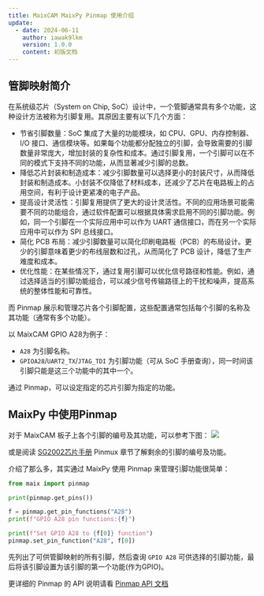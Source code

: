 ```yaml
---
title: MaixCAM MaixPy Pinmap 使用介绍
update:
  - date: 2024-06-11
    author: iawak9lkm
    version: 1.0.0
    content: 初版文档
---
```


## 管脚映射简介

在系统级芯片（System on Chip, SoC）设计中，一个管脚通常具有多个功能，这种设计方法被称为引脚复用。其原因主要有以下几个方面：

* 节省引脚数量：SoC 集成了大量的功能模块，如 CPU、GPU、内存控制器、I/O 接口、通信模块等。如果每个功能都分配独立的引脚，会导致需要的引脚数量非常庞大，增加封装的复杂性和成本。通过引脚复用，一个引脚可以在不同的模式下支持不同的功能，从而显著减少引脚的总数。
* 降低芯片封装和制造成本：减少引脚数量可以选择更小的封装尺寸，从而降低封装和制造成本。小封装不仅降低了材料成本，还减少了芯片在电路板上的占用空间，有利于设计更紧凑的电子产品。
* 提高设计灵活性：引脚复用提供了更大的设计灵活性。不同的应用场景可能需要不同的功能组合，通过软件配置可以根据具体需求启用不同的引脚功能。例如，同一个引脚在一个实际应用中可以作为 UART 通信接口，而在另一个实际应用中可以作为 SPI 总线接口。
* 简化 PCB 布局：减少引脚数量可以简化印刷电路板（PCB）的布局设计。更少的引脚意味着更少的布线层数和过孔，从而简化了 PCB 设计，降低了生产难度和成本。
* 优化性能：在某些情况下，通过复用引脚可以优化信号路径和性能。例如，通过选择适当的引脚功能组合，可以减少信号传输路径上的干扰和噪声，提高系统的整体性能和可靠性。

而 Pinmap 展示和管理芯片各个引脚配置，这些配置通常包括每个引脚的名称及其功能（通常有多个功能）。

以 MaixCAM GPIO A28为例子：
 * `A28` 为引脚名称。
 * `GPIOA28`/`UART2_TX`/`JTAG_TDI` 为引脚功能（可从 SoC 手册查询），同一时间该引脚只能是这三个功能中的其中一个。

通过 Pinmap，可以设定指定的芯片引脚为指定的功能。

## MaixPy 中使用Pinmap

对于 MaixCAM 板子上各个引脚的编号及其功能，可以参考下图：
![](https://wiki.sipeed.com/hardware/zh/lichee/assets/RV_Nano/intro/RV_Nano_3.jpg)

或是阅读 [SG2002芯片手册](https://cn.dl.sipeed.com/fileList/LICHEE/LicheeRV_Nano/07_Datasheet/SG2002_Preliminary_Datasheet_V1.0-alpha_CN.pdf) Pinmux 章节了解剩余的引脚的编号及功能。

介绍了那么多，其实通过 MaixPy 使用 Pinmap 来管理引脚功能很简单：

```python
from maix import pinmap

print(pinmap.get_pins())

f = pinmap.get_pin_functions("A28")
print(f"GPIO A28 pin functions:{f}")

print(f"Set GPIO A28 to {f[0]} function")
pinmap.set_pin_function("A28", f[0])
```

先列出了可供管脚映射的所有引脚，然后查询 `GPIO A28` 可供选择的引脚功能，最后将该引脚设置为该引脚的第一个功能(作为GPIO)。

更详细的 Pinmap 的 API 说明请看 [Pinmap API 文档](../../../api/maix/peripheral/pinmap.md)

